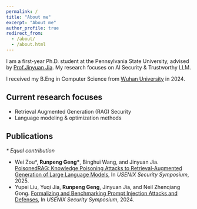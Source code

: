 ```yaml
---
permalink: /
title: "About me"
excerpt: "About me"
author_profile: true
redirect_from: 
  - /about/
  - /about.html
---
```


I am a first-year Ph.D. student at the Pennsylvania State University, advised by [Prof.Jinyuan Jia](https://jinyuan-jia.github.io/). My research focuses on AI Security & Trustworthy LLM.

I received my B.Eng in Computer Science from [Wuhan University](https://www.whu.edu.cn/) in 2024.



## Current research focuses

* Retrieval Augmented Generation (RAG) Security
* Language modeling & optimization methods



## Publications

*\* Equal contribution*

* Wei Zou\*, **Runpeng Geng\***, Binghui Wang, and Jinyuan Jia. [PoisonedRAG: Knowledge Poisoning Attacks to Retrieval-Augmented Generation of Large Language Models](https://arxiv.org/abs/2402.07867), In *USENIX Security Symposium*, 2025.
* Yupei Liu, Yuqi Jia, **Runpeng Geng**, Jinyuan Jia, and Neil Zhenqiang Gong. [Formalizing and Benchmarking Prompt Injection Attacks and Defenses](https://arxiv.org/abs/2310.12815), In *USENIX Security Symposium*, 2024.



